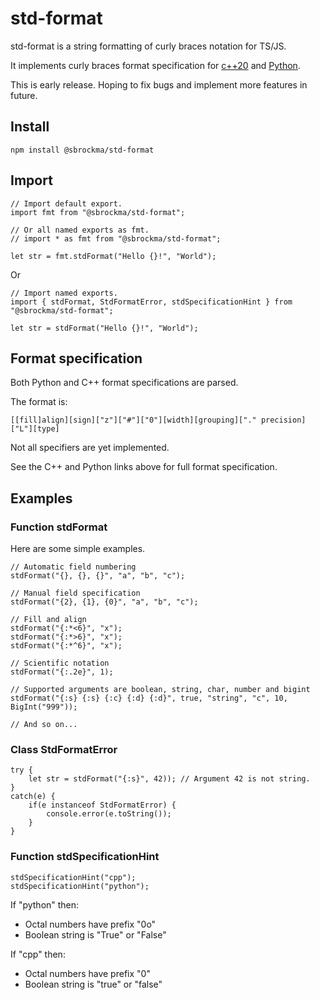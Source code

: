 # std-format

std-format is a string formatting of curly braces notation for TS/JS.

It implements curly braces format specification for
[c++20](https://en.cppreference.com/w/cpp/utility/format/spec) and
[Python](https://docs.python.org/3/library/string.html#formatspec).

This is early release. Hoping to fix bugs and implement more features in future.

## Install

    npm install @sbrockma/std-format

## Import

    // Import default export.
    import fmt from "@sbrockma/std-format";
    
    // Or all named exports as fmt.
    // import * as fmt from "@sbrockma/std-format";

    let str = fmt.stdFormat("Hello {}!", "World");
    
Or
    
    // Import named exports.
    import { stdFormat, StdFormatError, stdSpecificationHint } from "@sbrockma/std-format";
    
    let str = stdFormat("Hello {}!", "World");
    
## Format specification

Both Python and C++ format specifications are parsed.

The format is:

    [[fill]align][sign]["z"]["#"]["0"][width][grouping]["." precision]["L"][type]


Not all specifiers are yet implemented.

See the C++ and Python links above for full format specification.

## Examples

### Function stdFormat

Here are some simple examples.

    // Automatic field numbering
    stdFormat("{}, {}, {}", "a", "b", "c");

    // Manual field specification
    stdFormat("{2}, {1}, {0}", "a", "b", "c");

    // Fill and align
    stdFormat("{:*<6}", "x");
    stdFormat("{:*>6}", "x");
    stdFormat("{:*^6}", "x");

    // Scientific notation
    stdFormat("{:.2e}", 1);

    // Supported arguments are boolean, string, char, number and bigint
    stdFormat("{:s} {:s} {:c} {:d} {:d}", true, "string", "c", 10, BigInt("999"));

    // And so on...

### Class StdFormatError

    try {
        let str = stdFormat("{:s}", 42)); // Argument 42 is not string.
    } 
    catch(e) {
        if(e instanceof StdFormatError) {
            console.error(e.toString());
        }
    }

### Function stdSpecificationHint

    stdSpecificationHint("cpp");
    stdSpecificationHint("python");

If "python" then:
* Octal numbers have prefix "0o"
* Boolean string is "True" or "False"

If "cpp" then:
* Octal numbers have prefix "0"
* Boolean string is "true" or "false"
